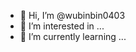 - 👋 Hi, I’m @wubinbin0403
- 👀 I’m interested in ...
- 🌱 I’m currently learning ...
<!---
wubinbin0403/wubinbin0403 is a ✨ special ✨ repository because its `README.md` (this file) appears on your GitHub profile.
You can click the Preview link to take a look at your changes.
--->
